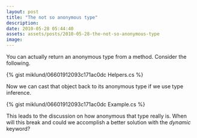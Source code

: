 ```yaml
---
layout: post
title: "The not so anonymous type"
description:
date: 2010-05-28 05:44:40
assets: assets/posts/2010-05-28-the-not-so-anonymous-type
image: 
---
```


You can actually return an anonymous type from a method. Consider the following.

{% gist miklund/06601912093c171ac0dc Helpers.cs %}

Now we can cast that object back to its anonymous type if we use type inference.

{% gist miklund/06601912093c171ac0dc Example.cs %}

This leads to the discussion on how anonymous that type really is. When will this break and could we accomplish a better solution with the _dynamic_ keyword?
